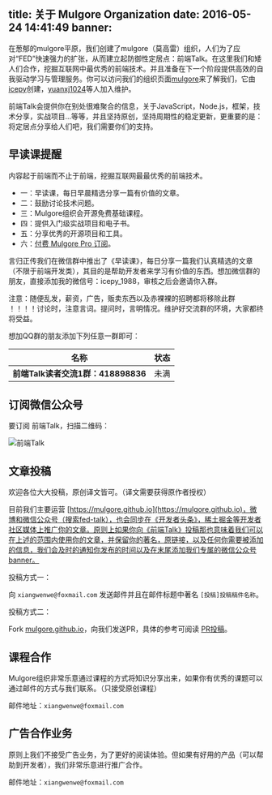 title: 关于 Mulgore Organization
date: 2016-05-24 14:41:49
banner:
---

在葱郁的mulgore平原，我们创建了mulgore（莫高雷）组织，人们为了应对“FED”快速强力的扩张，从而建立起防御性定居点：前端Talk。在这里我们和矮人们合作，挖掘互联网中最优秀的前端技术。并且准备在下一个阶段提供高效的自我驱动学习与管理服务。你可以访问我们的组织页面[mulgore](https://github.com/mulgore)来了解我们，它由[icepy](https://github.com/icepy)创建，[yuanxj1024](https://github.com/yuanxj1024)等人加入维护。

前端Talk会提供你在别处很难聚合的信息，关于JavaScript，Node.js，框架，技术分享，实战项目...等等，并且坚持原创，坚持周期性的稳定更新，更重要的是：将定居点分享给人们吧，我们需要你们的支持。


## 早读课提醒

内容起于前端而不止于前端，挖掘互联网最最优秀的前端技术。

- 一：早读课，每日早晨精选分享一篇有价值的文章。
- 二：鼓励讨论技术问题。
- 三：Mulgore组织会开源免费基础课程。
- 四：提供入门级实战项目和电子书。
- 五：分享优秀的开源项目和工具。
- 六：[付费 Mulgore Pro 订阅](/pro/index.html)。

言归正传我们在微信群中推出了《早读课》，每日分享一篇我们认真精选的文章（不限于前端开发类），其目的是帮助开发者来学习有价值的东西。想加微信群的朋友，直接添加我的微信号：icepy_1988，审核之后会邀请你入群。

注意：随便乱发，薪资，广告，贩卖东西以及赤裸裸的招聘都将移除此群 ！！！！讨论时，注意言词。提问时，言明情况。维护好交流群的环境，大家都终将受益。

想加QQ群的朋友添加下列任意一群即可：

名称 | 状态
--- | ---
**前端Talk读者交流1群：418898836** | 未满

## 订阅微信公众号

要订阅 前端Talk，扫描二维码：

![前端Talk](https://raw.githubusercontent.com/icepy/_posts/master/img/weixin.jpg)

## 文章投稿

欢迎各位大大投稿，原创译文皆可。（译文需要获得原作者授权）

目前我们主要运营 [https://mulgore.github.io](https://mulgore.github.io)，微博和微信公众号（搜索fed-talk），也会同步在《开发者头条》，稀土掘金等开发者社区媒体上推广你的文章。原则上如果你向《前端Talk》投稿那也意味着我们可以在上述的范围内使用你的文章，并保留你的著名，原链接，以及任何你需要被添加的信息，我们会及时的通知你发布的时间以及在末尾添加我们专属的微信公众号banner。

投稿方式一：

向 `xiangwenwe@foxmail.com` 发送邮件并且在邮件标题中著名 `[投稿]投稿稿件名称`。

投稿方式二：

Fork [mulgore.github.io](https://github.com/mulgore/mulgore.github.io)，向我们发送PR，具体的参考可阅读 [PR投稿](https://github.com/mulgore/mulgore.github.io/tree/hexo)。

## 课程合作

Mulgore组织非常乐意通过课程的方式将知识分享出来，如果你有优秀的课题可以通过邮件的方式与我们联系。（只接受原创课程）

邮件地址：`xiangwenwe@foxmail.com`

## 广告合作业务

原则上我们不接受广告业务，为了更好的阅读体验。但如果有好用的产品（可以帮助到开发者），我们非常乐意进行推广合作。

邮件地址：`xiangwenwe@foxmail.com`
